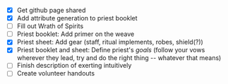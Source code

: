 - [x] Get github page shared
- [x] Add attribute generation to priest booklet
- [ ] Fill out Wrath of Spirits
- [ ] Priest booklet: Add primer on the weave
- [x] Priest sheet: Add gear (staff, ritual implements, robes, shield(?))
- [x] Priest booklet and sheet: Define priest's *goals* (follow your vows wherever they lead, try and do the right thing -- whatever that means)
- [ ] Finish description of exerting intuitively
- [ ] Create volunteer handouts